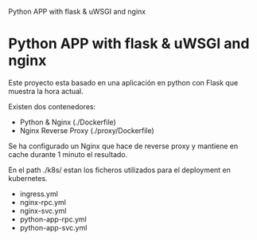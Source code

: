 Python APP with flask & uWSGI and nginx 
# Python APP with flask & uWSGI and nginx 
Este proyecto esta basado en una aplicación en python con Flask que muestra la hora actual.

Existen dos contenedores:
 - Python & Nginx (./Dockerfile)
 - Nginx Reverse Proxy (./proxy/Dockerfile)

Se ha configurado un Nginx que hace de reverse proxy y mantiene en cache durante 1 minuto el resultado.

En el path ./k8s/ estan los ficheros utilizados para el deployment en kubernetes.
  - ingress.yml	
  - nginx-rpc.yml
  - nginx-svc.yml	
  - python-app-rpc.yml
  - python-app-svc.yml

